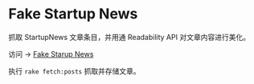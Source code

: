 Fake Startup News
=================

抓取 StartupNews 文章条目，并用通 Readability API 对文章内容进行美化。

访问 -> [Fake Starup News](http://news.kshift.me)

执行 `rake fetch:posts` 抓取并存储文章。